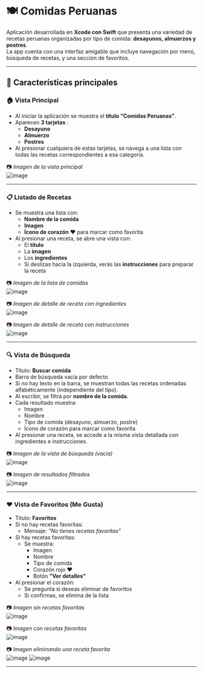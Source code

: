 # 🍽️ Comidas Peruanas

Aplicación desarrollada en **Xcode con Swift** que presenta una variedad de recetas peruanas organizadas por tipo de comida: **desayunos, almuerzos y postres**.  
La app cuenta con una interfaz amigable que incluye navegación por menú, búsqueda de recetas, y una sección de favoritos.

---

## 📱 Características principales

### 🏠 Vista Principal

- Al iniciar la aplicación se muestra el **título "Comidas Peruanas"**.
- Aparecen **3 tarjetas** :
  - **Desayuno**
  - **Almuerzo**
  - **Postres**
- Al presionar cualquiera de estas tarjetas, se navega a una lista con todas las recetas correspondientes a esa categoría.

📷 _Imagen de la vista principal_  
![image](https://github.com/user-attachments/assets/91c9d8e1-b351-4869-b8d1-452ea404db9c)

---

### 📋 Listado de Recetas

- Se muestra una lista con:
  - **Nombre de la comida**
  - **Imagen**
  - **Ícono de corazón** ❤️ para marcar como favorita
- Al presionar una receta, se abre una vista con:
  - El **título**
  - La **imagen**
  - Los **ingredientes**
  - Si deslizas hacia la izquierda, verás las **instrucciones** para preparar la receta

📷 _Imagen de la lista de comidas_  
![image](https://github.com/user-attachments/assets/b8debd89-551b-4280-9267-2cb0aff39c37)

📷 _Imagen de detalle de receta con ingredientes_  
![image](https://github.com/user-attachments/assets/2a6ddc52-9945-4605-8247-a02ee9647578)

📷 _Imagen de detalle de receta con instrucciones_  
![image](https://github.com/user-attachments/assets/fdf37f6e-da88-4f3a-9999-3ce07ea5df6e)

---

### 🔍 Vista de Búsqueda

- Título: **Buscar comida**
- Barra de búsqueda vacía por defecto
- Si no hay texto en la barra, se muestran todas las recetas ordenadas alfabéticamente (independiente del tipo).
- Al escribir, se filtra por **nombre de la comida**.
- Cada resultado muestra:
  - Imagen
  - Nombre
  - Tipo de comida (desayuno, almuerzo, postre)
  - Ícono de corazón para marcar como favorita
- Al presionar una receta, se accede a la misma vista detallada con ingredientes e instrucciones.

📷 _Imagen de la vista de búsqueda (vacía)_  
![image](https://github.com/user-attachments/assets/624ba733-2a95-4011-9181-c5674162881a)

📷 _Imagen de resultados filtrados_  
![image](https://github.com/user-attachments/assets/2fff6417-eec6-4a07-867b-af00de902bfa)

---

### ❤️ Vista de Favoritos (Me Gusta)

- Título: **Favoritos**
- Si no hay recetas favoritas:
  - Mensaje: _"No tienes recetas favoritas"_
- Si hay recetas favoritas:
  - Se muestra:
    - Imagen
    - Nombre
    - Tipo de comida
    - Corazón rojo ❤️
    - Botón **"Ver detalles"**
- Al presionar el corazón:
  - Se pregunta si deseas eliminar de favoritos
  - Si confirmas, se elimina de la lista

📷 _Imagen sin recetas favoritas_  
![image](https://github.com/user-attachments/assets/9fc1025a-c10f-4836-9385-b18ae955f276)

📷 _Imagen con recetas favoritas_  
![image](https://github.com/user-attachments/assets/85495b03-b328-4351-92df-b53aff0cf09c)

📷 _Imagen eliminando una receta favorita_  
![image](https://github.com/user-attachments/assets/deb15edb-3437-405b-b9c4-97606f46137e)
![image](https://github.com/user-attachments/assets/40a56fa7-cec1-45ad-a324-637b6b94855d)


---

